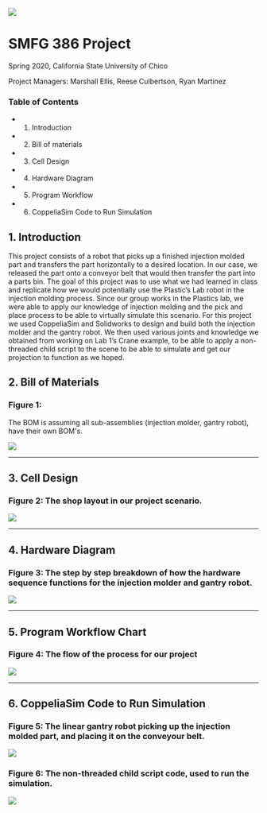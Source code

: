 ![](chicostateeng.png)

# SMFG 386 Project

Spring 2020, California State University of Chico

Project Managers: Marshall Ellis, Reese Culbertson, Ryan Martinez 

### Table of Contents
- 1. Introduction
- 2. Bill of materials
- 3. Cell Design
- 4. Hardware Diagram
- 5. Program Workflow
- 6. CoppeliaSim Code to Run Simulation


## 1. Introduction
This project consists of a robot that picks up a finished injection molded part and transfers the part horizontally to a desired location. In our case, we released the part onto a conveyor belt that would then transfer the part into a parts bin. The goal of this project was to use what we had learned in class and replicate how we would potentially use the Plastic’s Lab robot in the injection molding process. Since our group works in the Plastics lab, we were able to apply our knowledge of injection molding and the pick and place process to be able to virtually simulate this scenario. For this project we used CoppeliaSim and Solidworks to design and build both the injection molder and the gantry robot. We then used various joints and knowledge we obtained from working on Lab 1’s Crane example, to be able to apply a non-threaded child script to the scene to be able to simulate and get our projection to function as we hoped. 

## 2. Bill of Materials

### Figure 1:
The BOM is assuming all sub-assemblies (injection molder, gantry robot), have their own BOM's.

![](bompic.png)

----------------------------------------------------------------------------------
## 3. Cell Design

### Figure 2: The shop layout in our project scenario.
![](Cell_dsign.png)

-----------------------------------------------------------------------------------------------------
## 4. Hardware Diagram

### Figure 3: The step by step breakdown of how the hardware sequence functions for the injection molder and gantry robot.
![](hdwr_Diag.png) 

-----------------------------------------------------------------------------------------------------

## 5. Program Workflow Chart

### Figure 4: The flow of the process for our project
![](Prog_Workflow.png)

--------------------------------------------------

## 6. CoppeliaSim Code to Run Simulation

### Figure 5: The linear gantry robot picking up the injection molded part, and placing it on the conveyour belt.
![](Gifofsim.gif)

### Figure 6: The non-threaded child script code, used to run the simulation. 
![](coppelia.code.sim.png)
